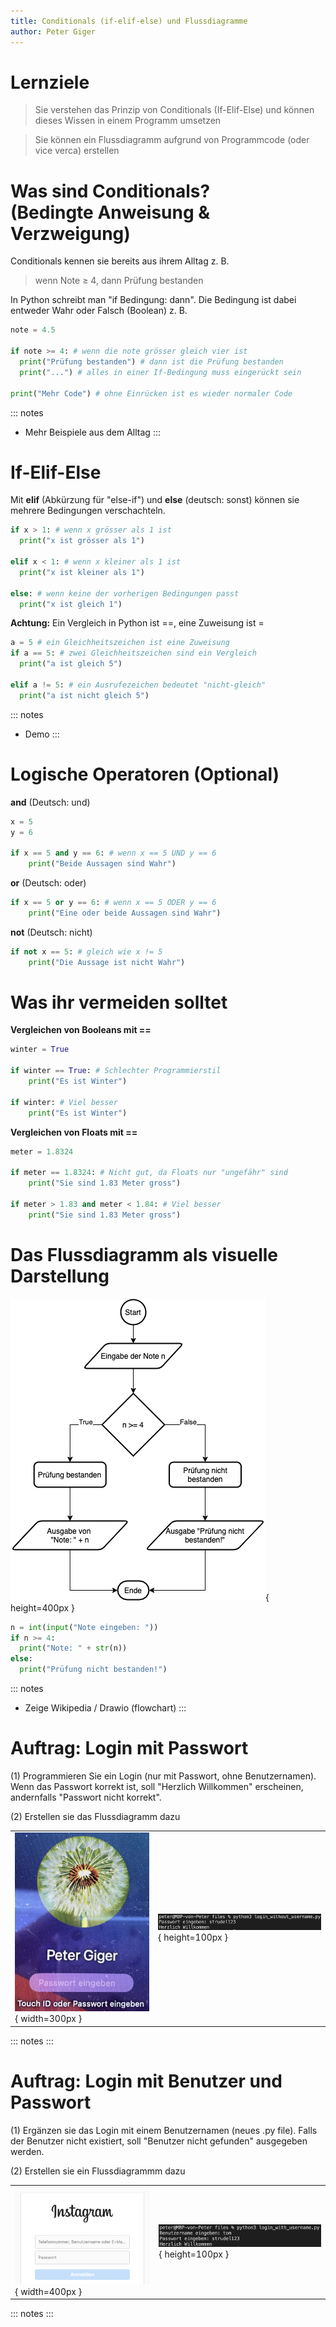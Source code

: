 ```yaml
---
title: Conditionals (if-elif-else) und Flussdiagramme
author: Peter Giger
---
```


# Lernziele <i class="fas fa-bullseye"></i>

> Sie verstehen das Prinzip von Conditionals (If-Elif-Else) und können dieses Wissen in einem Programm umsetzen

> Sie können ein Flussdiagramm aufgrund von Programmcode (oder vice verca) erstellen

# Was sind Conditionals? <i class="fas fa-code-branch"></i><br> (Bedingte Anweisung & Verzweigung)

Conditionals kennen sie bereits aus ihrem Alltag z. B. 

> wenn Note $\geq$ 4, dann Prüfung bestanden

In Python schreibt man "if Bedingung: dann". Die Bedingung ist dabei entweder Wahr oder Falsch (Boolean) z. B.

```python
note = 4.5

if note >= 4: # wenn die note grösser gleich vier ist
  print("Prüfung bestanden") # dann ist die Prüfung bestanden
  print("...") # alles in einer If-Bedingung muss eingerückt sein

print("Mehr Code") # ohne Einrücken ist es wieder normaler Code
```

::: notes
- Mehr Beispiele aus dem Alltag
:::


# If-Elif-Else <i class="fas fa-code-branch"></i>

Mit **elif** (Abkürzung für "else-if") und **else** (deutsch: sonst) können sie mehrere Bedingungen verschachteln.

```python
if x > 1: # wenn x grösser als 1 ist
  print("x ist grösser als 1")

elif x < 1: # wenn x kleiner als 1 ist
  print("x ist kleiner als 1")

else: # wenn keine der vorherigen Bedingungen passt
  print("x ist gleich 1")
```

**Achtung:** Ein Vergleich in Python ist ==, eine Zuweisung ist =

```python
a = 5 # ein Gleichheitszeichen ist eine Zuweisung
if a == 5: # zwei Gleichheitszeichen sind ein Vergleich
  print("a ist gleich 5")

elif a != 5: # ein Ausrufezeichen bedeutet "nicht-gleich"
  print("a ist nicht gleich 5")
```

::: notes
- Demo
:::


# Logische Operatoren (Optional) <i class="fas fa-equals"></i>


**and** (Deutsch: und)

```python
x = 5
y = 6

if x == 5 and y == 6: # wenn x == 5 UND y == 6
	print("Beide Aussagen sind Wahr")
```

**or** (Deutsch: oder)

```python
if x == 5 or y == 6: # wenn x == 5 ODER y == 6
	print("Eine oder beide Aussagen sind Wahr")
```

**not** (Deutsch: nicht)

```python
if not x == 5: # gleich wie x != 5
	print("Die Aussage ist nicht Wahr")
```


# Was ihr vermeiden solltet <i class="fas fa-exclamation"></i>

**Vergleichen von Booleans mit ==**

```python
winter = True

if winter == True: # Schlechter Programmierstil
	print("Es ist Winter")

if winter: # Viel besser
	print("Es ist Winter")
```

**Vergleichen von Floats mit ==**

```python
meter = 1.8324

if meter == 1.8324: # Nicht gut, da Floats nur "ungefähr" sind
	print("Sie sind 1.83 Meter gross")

if meter > 1.83 and meter < 1.84: # Viel besser
	print("Sie sind 1.83 Meter gross")
```


# Das Flussdiagramm als visuelle Darstellung <i class="fas fa-chart-pie"></i>

![](images/flussdiagramm.drawio.png){ height=400px }

```python
n = int(input("Note eingeben: "))
if n >= 4:
  print("Note: " + str(n))
else:
  print("Prüfung nicht bestanden!")
```

::: notes
- Zeige Wikipedia / Drawio (flowchart)
:::


# Auftrag: Login mit Passwort <i class="fas fa-shoe-prints"></i>

(1) Programmieren Sie ein Login (nur mit Passwort, ohne Benutzernamen). Wenn das Passwort korrekt ist, soll "Herzlich Willkommen" erscheinen, andernfalls "Passwort nicht korrekt".

(2) Erstellen sie das Flussdiagramm dazu

|||
| ----------------------------------- | ----------------------------------- |
| ![](images/mac_login.jpg){ width=300px } | ![](images/login_without_username.png){ height=100px } |

::: notes
:::


# Auftrag: Login mit Benutzer und Passwort <i class="fas fa-shoe-prints"></i>

(1) Ergänzen sie das Login mit einem Benutzernamen (neues .py file). Falls der Benutzer nicht existiert, soll "Benutzer nicht gefunden" ausgegeben werden.

(2) Erstellen sie ein Flussdiagrammm dazu

|||
| ----------------------------------- | ----------------------------------- |
| ![](images/instagram_login.png){ width=400px } | ![](images/login_with_username.png){ height=100px } |

::: notes
:::